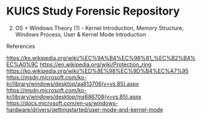 KUICS Study Forensic Repository
==============================================================================

2.  OS + Windows Theory (1)		- Kernel Introduction, Memory Structure, Windows Process, User & Kernel Mode Introduction

References

https://ko.wikipedia.org/wiki/%EC%9A%B4%EC%98%81_%EC%B2%B4%EC%A0%9C
https://en.wikipedia.org/wiki/Protection_ring<br>
https://ko.wikipedia.org/wiki/%ED%8E%98%EC%9D%B4%EC%A7%95<br>
https://msdn.microsoft.com/ko-kr/library/windows/desktop/aa813706(v=vs.85).aspx<br>
https://msdn.microsoft.com/ko-kr/library/windows/desktop/ms686708(v=vs.85).aspx<br>
https://docs.microsoft.com/en-us/windows-hardware/drivers/gettingstarted/user-mode-and-kernel-mode